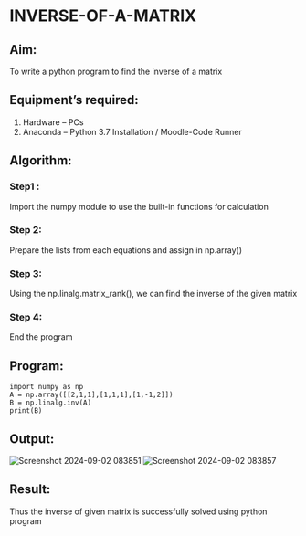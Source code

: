 # INVERSE-OF-A-MATRIX
## Aim:
To write a python program to find the inverse of a matrix
## Equipment’s required:
1. 	Hardware – PCs
2. 	Anaconda – Python 3.7 Installation / Moodle-Code Runner
## Algorithm:
### Step1 : 
Import the numpy module to use the built-in functions for calculation

### Step 2: 
Prepare the lists from each equations and assign in np.array()

### Step 3: 
Using the np.linalg.matrix_rank(), we can find the inverse of the given matrix

### Step 4: 
End the program
## Program:
```
import numpy as np
A = np.array([[2,1,1],[1,1,1],[1,-1,2]])
B = np.linalg.inv(A)
print(B)

```
## Output:
![Screenshot 2024-09-02 083851](https://github.com/user-attachments/assets/5d2c4c13-0cda-48e1-998b-772fa50e41e8)
![Screenshot 2024-09-02 083857](https://github.com/user-attachments/assets/9d4328b4-9a1d-460c-9632-ad3e93a14100)


## Result:
Thus the inverse of given matrix is successfully solved using python program

